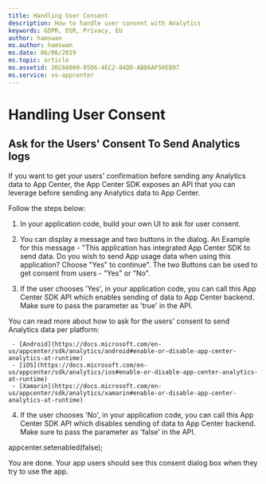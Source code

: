 ```yaml
---
title: Handling User Consent
description: How to handle user consent with Analytics
keywords: GDPR, DSR, Privacy, EU
author: hamswan
ms.author: hamswan
ms.date: 06/06/2019 
ms.topic: article 
ms.assetid: 26C66069-05D6-4EC2-84DD-AB86AF50EB97
ms.service: vs-appcenter
---
```


# Handling User Consent

## Ask for the Users' Consent To Send Analytics logs

If you want to get your users' confirmation before sending any Analytics data to App Center, the App Center SDK exposes an API that you can leverage before sending any Analytics data to App Center.

Follow the steps below:
1. In your application code, build your own UI to ask for user consent.

2. You can display a message and two buttons in the dialog. An Example for this message - "This application has integrated App Center SDK to send data. Do you wish to send App usage data when using this application? Choose "Yes" to continue". The two Buttons can be used to get consent from users - "Yes" or "No". 

3. If the user chooses 'Yes', in your application code, you can call this App Center SDK API which enables sending of data to App Center backend. Make sure to pass the parameter as 'true' in the API.

You can read more about how to ask for the users' consent to send Analytics data per platform:

     - [Android](https://docs.microsoft.com/en-us/appcenter/sdk/analytics/android#enable-or-disable-app-center-analytics-at-runtime)
     - [iOS](https://docs.microsoft.com/en-us/appcenter/sdk/analytics/ios#enable-or-disable-app-center-analytics-at-runtime)
     - [Xamarin](https://docs.microsoft.com/en-us/appcenter/sdk/analytics/xamarin#enable-or-disable-app-center-analytics-at-runtime)
     
    
4. If the user chooses 'No', in your application code, you can call this App Center SDK API which disables sending of data to App Center backend. Make sure to pass the parameter as 'false' in the API.

appcenter.setenabled(false);

You are done. Your app users should see this consent dialog box when they try to use the app. 
